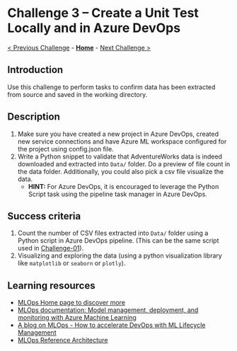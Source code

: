 # Challenge 3 – Create a Unit Test Locally and in Azure DevOps

[< Previous Challenge](./Challenge-02.md) - **[Home](../README.md)** - [Next Challenge >](./Challenge-04.md)

## Introduction

Use this challenge to perform tasks to confirm data has been extracted from source and saved in the working directory.

## Description

1.  Make sure you have created a new project in Azure DevOps, created new service connections and have Azure ML workspace configured for the project using config.json file.
1.  Write a Python snippet to validate that AdventureWorks data is indeed downloaded and extracted into `Data/` folder. Do a preview of file count in the data folder. Additionally, you could also pick a csv file visualize the data.
    - **HINT:** For Azure DevOps, it is encouraged to leverage the Python Script task using the pipeline task manager in Azure DevOps.

## Success criteria

1.  Count the number of CSV files extracted into `Data/` folder using a Python script in Azure DevOps pipeline. (This can be the same script used in [Challenge-01](./Challenge-01)).    
1.  Visualizing and exploring the data (using a python visualization library like `matplotlib` or `seaborn` or `plotly`).

## Learning resources

-   [MLOps Home page to discover more](<https://azure.microsoft.com/en-us/services/machine-learning/mlops/>)
-   [MLOps documentation: Model management, deployment, and monitoring with Azure Machine Learning](<https://docs.microsoft.com/en-us/azure/machine-learning/concept-model-management-and-deployment>)
-   [A blog on MLOps - How to accelerate DevOps with ML Lifecycle Management](<https://azure.microsoft.com/en-us/blog/how-to-accelerate-devops-with-machine-learning-lifecycle-management/>)
-   [MLOps Reference Architecture](<https://docs.microsoft.com/en-us/azure/architecture/reference-architectures/ai/mlops-python>)

